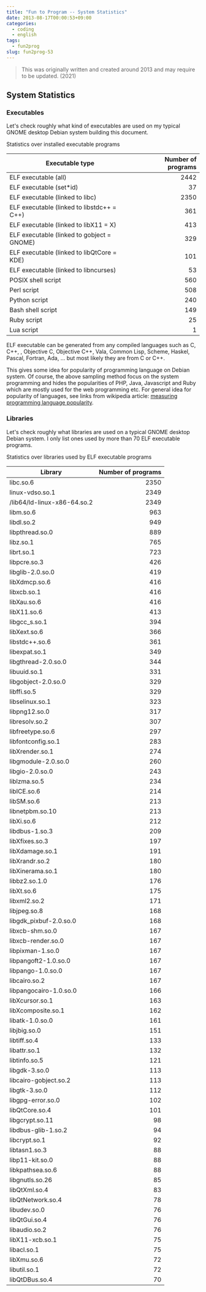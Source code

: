 ```yaml
---
title: "Fun to Program -- System Statistics"
date: 2013-08-17T00:00:53+09:00
categories:
  - coding
  - english
tags:
  - fun2prog
slug: fun2prog-53
---
```


> This was originally written and created around 2013 and may require to be
> updated. (2021)

## System Statistics

### Executables

Let's check roughly what kind of executables are used on my typical GNOME desktop Debian system building this document.

Statistics over installed executable programs


<!--  "examples/stat/lang/lang.stat" -->

|Executable type|Number of programs |
| --- | ---: |
| ELF executable (all)      | 2442 |
| ELF executable (set*id)      | 37 |
| ELF executable (linked to libc)     | 2350 |
| ELF executable (linked to libstdc\++ = C++)| 361 |
| ELF executable (linked to libX11 = X)  | 413 |
| ELF executable (linked to gobject = GNOME)  | 329 |
| ELF executable (linked to libQtCore = KDE)       | 101 |
| ELF executable (linked to libncurses)  | 53 |
| POSIX shell script        | 560 |
| Perl script               | 508 |
| Python script             | 240 |
| Bash shell script         | 149 |
| Ruby script               | 25 |
| Lua script                | 1 |


ELF executable can be generated from any compiled languages such as C, C\+\+, ,
Objective C, Objective C\+\+, Vala, Common Lisp, Scheme, Haskel, Pascal,
Fortran, Ada, ...  but most likely they are from C or C++.

This gives some idea for popularity of programming language on Debian system.  Of course, the above sampling method focus on the system programming and hides the popularities of PHP, Java, Javascript and Ruby which are mostly used for the web programming etc.  For general idea for popularity of languages, see links from wikipedia article: [measuring programming language popularity](http://en.wikipedia.org/wiki/Measuring_programming_language_popularity).

### Libraries

Let's check roughly what libraries are used on a typical GNOME desktop Debian system.
I only list ones used by more than 70 ELF executable programs.

Statistics over libraries used by ELF executable programs

<!-- snippet "examples/stat/lang/lib.txt" -->

|Library|Number of programs |
| --- | ---: |
|	libc.so.6 |   2350  |
|	linux-vdso.so.1 |   2349  |
|	/lib64/ld-linux-x86-64.so.2 |   2349  |
|	libm.so.6 |    963  |
|	libdl.so.2 |    949  |
|	libpthread.so.0 |    889  |
|	libz.so.1 |    765  |
|	librt.so.1 |    723  |
|	libpcre.so.3 |    426  |
|	libglib-2.0.so.0 |    419  |
|	libXdmcp.so.6 |    416  |
|	libxcb.so.1 |    416  |
|	libXau.so.6 |    416  |
|	libX11.so.6 |    413  |
|	libgcc_s.so.1 |    394  |
|	libXext.so.6 |    366  |
|	libstdc++.so.6 |    361  |
|	libexpat.so.1 |    349  |
|	libgthread-2.0.so.0 |    344  |
|	libuuid.so.1 |    331  |
|	libgobject-2.0.so.0 |    329  |
|	libffi.so.5 |    329  |
|	libselinux.so.1 |    323  |
|	libpng12.so.0 |    317  |
|	libresolv.so.2 |    307  |
|	libfreetype.so.6 |    297  |
|	libfontconfig.so.1 |    283  |
|	libXrender.so.1 |    274  |
|	libgmodule-2.0.so.0 |    260  |
|	libgio-2.0.so.0 |    243  |
|	liblzma.so.5 |    234  |
|	libICE.so.6 |    214  |
|	libSM.so.6 |    213  |
|	libnetpbm.so.10 |    213  |
|	libXi.so.6 |    212  |
|	libdbus-1.so.3 |    209  |
|	libXfixes.so.3 |    197  |
|	libXdamage.so.1 |    191  |
|	libXrandr.so.2 |    180  |
|	libXinerama.so.1 |    180  |
|	libbz2.so.1.0 |    176  |
|	libXt.so.6 |    175  |
|	libxml2.so.2 |    171  |
|	libjpeg.so.8 |    168  |
|	libgdk_pixbuf-2.0.so.0 |    168  |
|	libxcb-shm.so.0 |    167  |
|	libxcb-render.so.0 |    167  |
|	libpixman-1.so.0 |    167  |
|	libpangoft2-1.0.so.0 |    167  |
|	libpango-1.0.so.0 |    167  |
|	libcairo.so.2 |    167  |
|	libpangocairo-1.0.so.0 |    166  |
|	libXcursor.so.1 |    163  |
|	libXcomposite.so.1 |    162  |
|	libatk-1.0.so.0 |    161  |
|	libjbig.so.0 |    151  |
|	libtiff.so.4 |    133  |
|	libattr.so.1 |    132  |
|	libtinfo.so.5 |    121  |
|	libgdk-3.so.0 |    113  |
|	libcairo-gobject.so.2 |    113  |
|	libgtk-3.so.0 |    112  |
|	libgpg-error.so.0 |    102  |
|	libQtCore.so.4 |    101  |
|	libgcrypt.so.11 |     98  |
|	libdbus-glib-1.so.2 |     94  |
|	libcrypt.so.1 |     92  |
|	libtasn1.so.3 |     88  |
|	libp11-kit.so.0 |     88  |
|	libkpathsea.so.6 |     88  |
|	libgnutls.so.26 |     85  |
|	libQtXml.so.4 |     83  |
|	libQtNetwork.so.4 |     78  |
|	libudev.so.0 |     76  |
|	libQtGui.so.4 |     76  |
|	libaudio.so.2 |     76  |
|	libX11-xcb.so.1 |     75  |
|	libacl.so.1 |     75  |
|	libXmu.so.6 |     72  |
|	libutil.so.1 |     72  |
|	libQtDBus.so.4 |     70  |

<!-- vim: set sw=2 sts=2 ai si et tw=79 ft=markdown: -->
